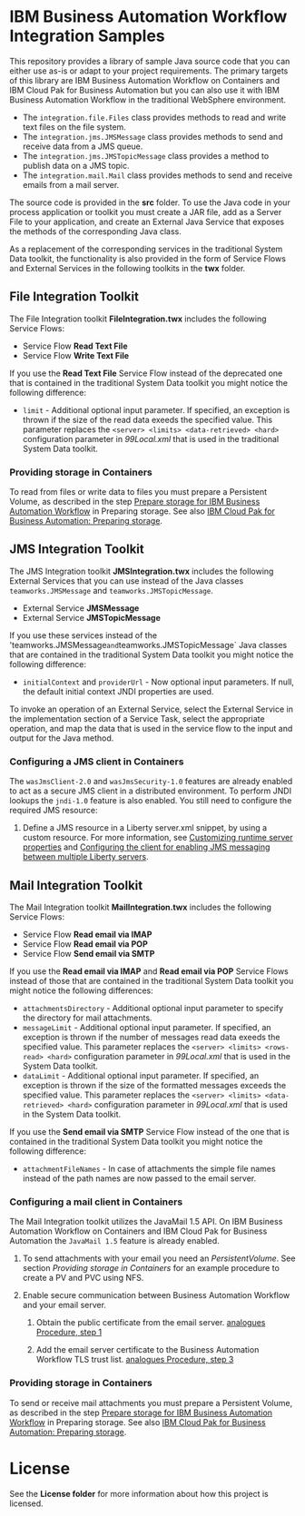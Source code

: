 # IBM Business Automation Workflow Integration Samples

This repository provides a library of sample Java source code that you can either use as-is or
adapt to your project requirements. The primary targets of this library are IBM Business Automation Workflow on Containers
and IBM Cloud Pak for Business Automation but you can also use it with IBM Business Automation Workflow in the traditional WebSphere environment. 

* The `integration.file.Files` class provides methods to read and write text files on the file system.
* The `integration.jms.JMSMessage` class provides methods to send and receive data from a JMS queue. 
* The `integration.jms.JMSTopicMessage` class provides a method to publish data on a JMS topic.
* The `integration.mail.Mail` class provides methods to send and receive emails from a mail server.

The source code is provided in the **src** folder. To use the Java code in your process application or toolkit
you must create a JAR file, add as a Server File to your application, and create
an External Java Service that exposes the methods of the corresponding Java class.

As a replacement of the corresponding services in the traditional System Data toolkit, the 
functionality is also provided in the form of Service Flows and External Services in the
following toolkits in the **twx** folder.


## File Integration Toolkit

The File Integration toolkit **FileIntegration.twx** includes the following Service Flows: 

* Service Flow **Read Text File**
* Service Flow **Write Text File**

If you use the **Read Text File** Service Flow instead of the deprecated one that is contained in the traditional
System Data toolkit you might notice the following difference:

* `limit` - Additional optional input parameter. If specified, an exception is thrown if the size of the
read data exeeds the specified value. This parameter replaces the `<server> <limits> <data-retrieved> <hard>`
configuration parameter in *99Local.xml* that is used in the traditional System Data toolkit.


### Providing storage in Containers

To read from files or write data to files you must prepare a Persistent Volume, as described in the step 
[Prepare storage for IBM Business Automation Workflow](https://www.ibm.com/support/knowledgecenter/SS8JB4_20.x/com.ibm.wbpm.imuc.container.doc/topics/tsk_bawprep_storage.html)
in Preparing storage. See also 
[IBM Cloud Pak for Business Automation: Preparing storage](https://www.ibm.com/support/knowledgecenter/SSYHZ8_20.0.x/com.ibm.dba.install/op_topics/tsk_bawprep_storage.html). 


## JMS Integration Toolkit

The JMS Integration toolkit **JMSIntegration.twx** includes the following External Services that you can use instead
of the Java classes `teamworks.JMSMessage` and `teamworks.JMSTopicMessage`.

* External Service **JMSMessage**
* External Service **JMSTopicMessage**

If you use these services instead of the 'teamworks.JMSMessage` and `teamworks.JMSTopicMessage` Java classes
that are contained in the traditional System Data toolkit you might notice the following difference:

* `initialContext` and `providerUrl` - Now optional input parameters. If null, the default initial context JNDI
properties are used.

To invoke an operation of an External Service, select the External Service in the implementation
section of a Service Task, select the appropriate operation, and map the data that is used in the
service flow to the input and output for the Java method.


### Configuring a JMS client in Containers

The `wasJmsClient-2.0` and `wasJmsSecurity-1.0` features are already enabled to act as a secure JMS client in a distributed environment.
To perform JNDI lookups the `jndi-1.0` feature is also enabled. You still need to configure the required JMS resource: 

1. Define a JMS resource in a Liberty server.xml snippet, by using a custom resource. For more information, see
[Customizing runtime server properties](https://www.ibm.com/support/knowledgecenter/SSYHZ8_20.0.x/com.ibm.dba.install/op_topics/tsk_post_baw_runtime.html)
and [Configuring the client for enabling JMS messaging between multiple Liberty servers](https://www.ibm.com/support/knowledgecenter/SSEQTP_liberty/com.ibm.websphere.wlp.doc/ae/twlp_msg_multi_client.html).


## Mail Integration Toolkit

The Mail Integration toolkit **MailIntegration.twx** includes the following Service Flows:

* Service Flow **Read email via IMAP**
* Service Flow **Read email via POP**
* Service Flow **Send email via SMTP**

If you use the **Read email via IMAP** and **Read email via POP** Service Flows instead of those that are contained
in the traditional System Data toolkit you might notice the following differences:

* `attachmentsDirectory` - Additional optional input parameter to specify the directory for mail attachments. 
* `messageLimit` - Additional optional input parameter. If specified, an exception is thrown if the number of messages read data exeeds the 
specified value. This parameter replaces the `<server> <limits> <rows-read> <hard>` configuration parameter
in *99Local.xml* that is used in the System Data toolkit.
* `dataLimit` - Additional optional input parameter. If specified, an exception is thrown if the size of the formatted messages exceeds
the specified value. This parameter replaces the `<server> <limits> <data-retrieved> <hard>` configuration parameter
in *99Local.xml* that is used in the System Data toolkit.

If you use the **Send email via SMTP** Service Flow instead of the one that is contained in the traditional
System Data toolkit you might notice the following difference:

* `attachmentFileNames` - In case of attachments the simple file names instead of the path
names are now passed to the email server.


### Configuring a mail client in Containers

The Mail Integration toolkit utilizes the JavaMail 1.5 API. On IBM Business Automation Workflow on Containers
and IBM Cloud Pak for Business Automation the `JavaMail 1.5` feature is already enabled. 

1. To send attachments with your email you need an *PersistentVolume*. See section *Providing storage in Containers*
for an example procedure to create a PV and PVC using NFS.

2. Enable secure communication between Business Automation Workflow and your email server.

   1. Obtain the public certificate from the email server. [analogues Procedure, step 1](https://www.ibm.com/support/knowledgecenter/SSEQTP_liberty/com.ibm.websphere.wlp.doc/ae/twlp_add_trust_cert.html)

   2. Add the email server certificate to the Business Automation Workflow TLS trust list. [analogues Procedure, step 3](https://www.ibm.com/support/knowledgecenter/SSYHZ8_19.0.x/com.ibm.dba.install/k8s_topics/tsk_basconfig_baw.html)


### Providing storage in Containers

To send or receive mail attachments you must prepare a Persistent Volume, as described in the step 
[Prepare storage for IBM Business Automation Workflow](https://www.ibm.com/support/knowledgecenter/SS8JB4_20.x/com.ibm.wbpm.imuc.container.doc/topics/tsk_bawprep_storage.html)
in Preparing storage. See also 
[IBM Cloud Pak for Business Automation: Preparing storage](https://www.ibm.com/support/knowledgecenter/SSYHZ8_20.0.x/com.ibm.dba.install/op_topics/tsk_bawprep_storage.html). 

   
# License

See the **License folder** for more information about how this project is licensed.
